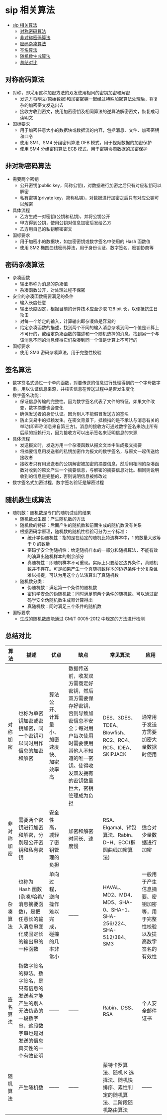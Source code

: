 # sip 相关算法

- [sip 相关算法](#sip-%E7%9B%B8%E5%85%B3%E7%AE%97%E6%B3%95)
  - [对称密码算法](#%E5%AF%B9%E7%A7%B0%E5%AF%86%E7%A0%81%E7%AE%97%E6%B3%95)
  - [非对称密码算法](#%E9%9D%9E%E5%AF%B9%E7%A7%B0%E5%AF%86%E7%A0%81%E7%AE%97%E6%B3%95)
  - [密码杂凑算法](#%E5%AF%86%E7%A0%81%E6%9D%82%E5%87%91%E7%AE%97%E6%B3%95)
  - [签名算法](#%E7%AD%BE%E5%90%8D%E7%AE%97%E6%B3%95)
  - [随机数生成算法](#%E9%9A%8F%E6%9C%BA%E6%95%B0%E7%94%9F%E6%88%90%E7%AE%97%E6%B3%95)
  - [总结对比](#%E6%80%BB%E7%BB%93%E5%AF%B9%E6%AF%94)

## 对称密码算法

- 对称，即采用这种加密方法的双发使用相同的密钥加密和解密
  - 发送方将明文(原始数据)和加密密钥一起经过特殊加密算法处理后，将复杂的加密密文发送出去
  - 接收方收到密文，使用加密密钥及相同算法的逆算法解密密文，恢复成可读明文
- 国标要求
  - 用于加密任意大小的数据块或数据流的内容，包括消息、文件、加密密钥和口令
  - 使用 SM1、SM4 分组密码算法 OFB 模式，用于视频数据的加密保护
  - 使用 SM4 分组密码算法 ECB 模式，用于密钥协商数据的加密保护

## 非对称密码算法

- 需要两个密钥
  - 公开密钥(public key，简称公钥)，对数据进行加密之后只有对应私钥可以解密
  - 私有密钥(private key，简称私钥)，对数据进行加密之后只有对应公钥可以解密
- 具体流程
  - 乙方生成一对密钥(公钥和私钥)，并将公钥公开
  - 甲方得到公钥，使用公钥对信息加密后发给乙方
  - 乙方用自己的私钥解密密文
- 国标要求
  - 用于加密小的数据块，如加密密钥或数字签名中使用的 Hash 函数值
  - 使用 SM2 椭圆曲线密码算法，用于身份认证、数字签名、密钥协商等

## 密码杂凑算法

- 杂凑函数
  - 输出串称为消息的杂凑值
  - 杂凑函数公开，对处理过程不保密
- 安全的杂凑函数需要满足的条件
  - 输入长度任意
  - 输出长度固定，根据目前的计算技术应至少取 128 bit 长，以便抵抗生日攻击
  - 对每一个给定的输入，计算输出即杂凑值是容易的
  - 给定杂凑函数的描述，找到两个不同的输入消息杂凑到同一个值是计算上不可行的，或给定杂凑函数的描述和一个随机选择的消息，找到另一个与该消息不同的消息使得它们杂凑到同一个值是计算上不可行的
- 国标要求
  - 使用 SM3 密码杂凑算法，用于完整性校验

## 签名算法

- 数字签名式通过一个单向函数，对要传送的信息进行处理得到的一个字母数字串，用以认证信息来源，并核实信息在传送过程中是否发生变化
- 数字签名功能：
  - 保证信息传输的完整性。因为数字签名代表了文件的特征，如果文件改变，数字摘要也会变化
  - 确保发送者的身份认证。因为别人不能假冒发送方的签名
  - 防止交易中的抵赖发生。在密文背景下，抵赖指的是不承认与消息有关的举动(即声称消息来自第三方)。消息的接收方可通过数字签名来防止所有后续的抵赖行为，因为接收方可以出示签名来证明信息的来源
- 具体流程
  - 发送报文时，发送方用一个杂凑函数从报文文本中生成报文摘要
  - 将摘要信息用发送者的私钥加密作为报文的数字签名，与原文一起传送给接收者
  - 接收者只有用发送者的公钥解密被加密的摘要信息，然后用相同的杂凑函数对收到的原文产生一个摘要信息，与解密的摘要信息对比。相同则说明收到的信息是完整的，否则说明信息被修改过
- 数字签名式加密过程，数字签名验证是解密过程

## 随机数生成算法

- 随机数：随机数是专门的随机试验的结果
  - 随机数发生器：产生随机数的方法
  - 随机数的特征：后面产生的随机数和前面生成的随机数没有关系
  - 根据密码学原理，随机数的随机性检验可分为三个标准：
    - 统计学伪随机性：指的是在给定的随机比特流样本中，1 的数量大致等于 0 的数量
    - 密码学安全伪随机性：给定随机样本的一部分和随机算法，不能有效的演算出随机样本的剩余部分
    - 真随机性：即随机样本不可重现。实际上只要给定边界条件，真随机数并不存在。可是如果产生一个真随机数样本的边界条件十分复杂且难以捕捉，可认为用这个方法演算出了真随机数
  - 随机数分类：
    - 伪随机数：满足第一个条件的随机数
    - 密码学安全的伪随机数：同时满足前两个条件的随机数。可以通过密码学安全伪随机数生成器计算得出
    - 真随机数：同时满足三个条件的随机数
- 国标要求
  - 生成的随机数应能通过 GM/T 0005-2012 中规定的方法进行检测

## 总结对比

算法 | 描述 | 优点 | 缺点 |常见算法 | 应用
--- | --- | --- | --- | --- | ---
对称加密 | 也称为单密钥加密或密钥加密，同一个密钥可以同时用作信息的加密和解密 | 算法公开、计算量小、加密速度快、加密效率高 | 数据传送前，收发双方需商定好密钥，然后双方需要保存好密钥，否则导致加密信息不安全；每对用户每次使用时需要使用其他人不知道的唯一密钥。使得收发双发拥有的密钥数量巨大，密钥管理成为负担 | DES、3DES、TDEA、Blowfish、RC2、RC4、RC5、IDEA、SKIPJACK | 通常用于发送方需要加密大量数据时使用
非对称加密 | 需要两个密钥进行加密和解密，分别是公开密钥和私有密钥 | 安全性高，减轻了密钥管理的负担 | 加密和解密时间长、速度慢 | RSA、Elgamal、背包算法、Rabin、D-H、ECC(椭圆曲线加密算法) | 适合对少量数据进行加密
杂凑算法 | 也称为 Hash 函数(杂凑/哈希/消息摘要函数)，是把任意长的输入消息串变化成固定长的输出串的一种函数 | 单向过程，逆向操作难以完成，碰撞的几率非常小 | —— | HAVAL、MD2、MD4、MD5、SHA-0、SHA-1、SHA-256/224、SHA-512/384、SM3 | 一般用于产生信息摘要、密钥加密等，用于完整性校验以及提高数字签名的有效性
签名算法 | 指数字签名的算法。数字签名，是只有信息的发送者才能产生的别人无法伪造的一段数字串，这段数字串也是对发送的信息真实性的一个有效证明 | —— | —— | Rabin、DSS、RSA | 个人安全邮件证书
随机算法 | 产生随机数 | —— | —— | 蒙特卡罗算法、随机 K 选择法、随机快排序、素性判定的随机算法、二阶段随机路由算法 | ——